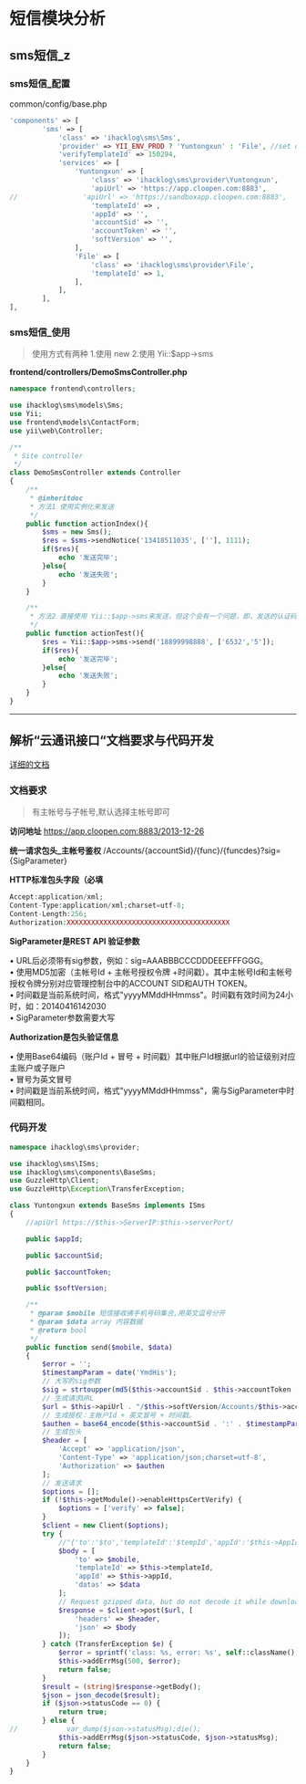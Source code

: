 # 短信模块分析
## sms短信_z

### sms短信_配置
common/config/base.php  
``` php
'components' => [
        'sms' => [
            'class' => 'ihacklog\sms\Sms',
            'provider' => YII_ENV_PROD ? 'Yuntongxun' : 'File', //set default provider
            'verifyTemplateId' => 150294,
            'services' => [
                'Yuntongxun' => [
                    'class' => 'ihacklog\sms\provider\Yuntongxun',
                    'apiUrl' => 'https://app.cloopen.com:8883',
//                'apiUrl' => 'https://sandboxapp.cloopen.com:8883',
                    'templateId' => ,
                    'appId' => '',
                    'accountSid' => '',
                    'accountToken' => '',
                    'softVersion' => '',
                ],
                'File' => [
                    'class' => 'ihacklog\sms\provider\File',
                    'templateId' => 1,
                ],
            ],
        ],
],
```

### sms短信_使用
> 使用方式有两种 1.使用 new 2.使用 Yii::$app->sms


**frontend/controllers/DemoSmsController.php**  
```php
namespace frontend\controllers;

use ihacklog\sms\models\Sms;
use Yii;
use frontend\models\ContactForm;
use yii\web\Controller;

/**
 * Site controller
 */
class DemoSmsController extends Controller
{
    /**
     * @inheritdoc
     * 方法1 使用实例化来发送
     */
    public function actionIndex(){
        $sms = new Sms();
        $res = $sms->sendNotice('13418511035', [''], 1111);
        if($res){
            echo '发送完毕';
        }else{
            echo '发送失败';
        }
    }

    /**
     * 方法2 直接使用 Yii::$app->sms来发送，但这个会有一个问题，即，发送的认证码不会入数据库
     */
    public function actionTest(){
        $res = Yii::$app->sms->send('18899998888', ['6532','5']);
        if($res){
            echo '发送完毕';
        }else{
            echo '发送失败';
        }
    }
}


```

---
## 解析“云通讯接口“文档要求与代码开发
[详细的文档](function/sms/yuntongxun_api_work.md)

### 文档要求

>有主帐号与子帐号,默认选择主帐号即可  


**访问地址**
https://app.cloopen.com:8883/2013-12-26  

**统一请求包头_主帐号鉴权**
/Accounts/{accountSid}/{func}/{funcdes}?sig={SigParameter}  

**HTTP标准包头字段（必填**
```php
Accept:application/xml;
Content-Type:application/xml;charset=utf-8; 
Content-Length:256; 
Authorization:XXXXXXXXXXXXXXXXXXXXXXXXXXXXXXXXXXXXXXXX				
```
**SigParameter是REST API 验证参数**

• URL后必须带有sig参数，例如：sig=AAABBBCCCDDDEEEFFFGGG。  
• 使用MD5加密（主帐号Id + 主帐号授权令牌 +时间戳）。其中主帐号Id和主帐号授权令牌分别对应管理控制台中的ACCOUNT SID和AUTH TOKEN。  
• 时间戳是当前系统时间，格式"yyyyMMddHHmmss"。时间戳有效时间为24小时，如：20140416142030  
• SigParameter参数需要大写  


**Authorization是包头验证信息**

• 使用Base64编码（账户Id + 冒号 + 时间戳）其中账户Id根据url的验证级别对应主账户或子账户  
• 冒号为英文冒号  
• 时间戳是当前系统时间，格式"yyyyMMddHHmmss"，需与SigParameter中时间戳相同。  


### 代码开发
```php
namespace ihacklog\sms\provider;

use ihacklog\sms\ISms;
use ihacklog\sms\components\BaseSms;
use GuzzleHttp\Client;
use GuzzleHttp\Exception\TransferException;

class Yuntongxun extends BaseSms implements ISms
{
    //apiUrl https://$this->ServerIP:$this->serverPort/

    public $appId;

    public $accountSid;

    public $accountToken;

    public $softVersion;

    /**
     * @param $mobile 短信接收彿手机号码集合,用英文逗号分开
     * @param $data array 内容数据
     * @return bool
     */
    public function send($mobile, $data)
    {
        $error = '';
        $timestampParam = date('YmdHis');
        // 大写的sig参数
        $sig = strtoupper(md5($this->accountSid . $this->accountToken . $timestampParam));
        // 生成请求URL
        $url = $this->apiUrl . "/$this->softVersion/Accounts/$this->accountSid/SMS/TemplateSMS?sig=$sig";
        // 生成授权：主帐户Id + 英文冒号 + 时间戳。
        $authen = base64_encode($this->accountSid . ':' . $timestampParam);
        // 生成包头
        $header = [
            'Accept' => 'application/json',
            'Content-Type' => 'application/json;charset=utf-8',
            'Authorization' => $authen
        ];
        // 发送请求
        $options = [];
        if (!$this->getModule()->enableHttpsCertVerify) {
            $options = ['verify' => false];
        }
        $client = new Client($options);
        try {
            //"{'to':'$to','templateId':'$tempId','appId':'$this->AppId','datas':[".$data."]}";
            $body = [
                'to' => $mobile,
                'templateId' => $this->templateId,
                'appId' => $this->appId,
                'datas' => $data
            ];
            // Request gzipped data, but do not decode it while downloading
            $response = $client->post($url, [
                'headers' => $header,
                'json' => $body
            ]);
        } catch (TransferException $e) {
            $error = sprintf('class: %s, error: %s', self::className(), $e->getMessage());
            $this->addErrMsg(500, $error);
            return false;
        }
        $result = (string)$response->getBody();
        $json = json_decode($result);
        if ($json->statusCode == 0) {
            return true;
        } else {
//            var_dump($json->statusMsg);die();
            $this->addErrMsg($json->statusCode, $json->statusMsg);
            return false;
        }
    }
}
```

